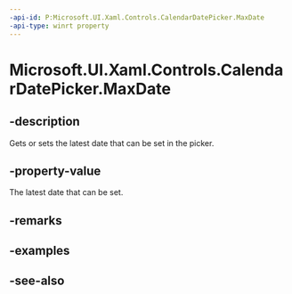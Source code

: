 ```yaml
---
-api-id: P:Microsoft.UI.Xaml.Controls.CalendarDatePicker.MaxDate
-api-type: winrt property
---
```


<!-- Property syntax
public Windows.Foundation.DateTime MaxDate { get;  set; }
-->

# Microsoft.UI.Xaml.Controls.CalendarDatePicker.MaxDate

## -description
Gets or sets the latest date that can be set in the picker.

## -property-value
The latest date that can be set.

## -remarks

## -examples

## -see-also
